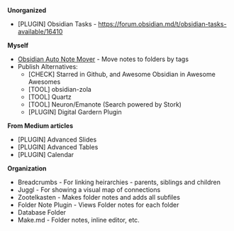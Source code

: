 **Unorganized**
- [PLUGIN] Obsidian Tasks - https://forum.obsidian.md/t/obsidian-tasks-available/16410

**Myself**
- [Obsidian Auto Note Mover](https://github.com/farux/obsidian-auto-note-mover) - Move notes to folders by tags
- Publish Alternatives: 
	- [CHECK] Starred in Github, and Awesome Obsidian in Awesome Awesomes
	- [TOOL] obsidian-zola
	- [TOOL] Quartz
	- [TOOL] Neuron/Emanote (Search powered by Stork)
	- [PLUGIN] Digital Gardern Plugin

**From Medium articles**
- [PLUGIN] Advanced Slides
- [PLUGIN] Advanced Tables
- [PLUGIN] Calendar

**Organization**
- Breadcrumbs - For linking heirarchies - parents, siblings and children
- Juggl - For showing a visual map of connections
- Zootelkasten - Makes folder notes and adds all subfiles
- Folder Note Plugin - Views Folder notes for each folder
- Database Folder
- Make.md - Folder notes, inline editor, etc.